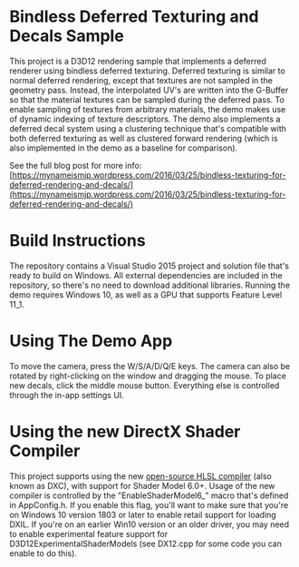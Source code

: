 # Bindless Deferred Texturing and Decals Sample

This project is a D3D12 rendering sample that implements a deferred renderer using bindless deferred texturing. Deferred texturing is similar to normal deferred rendering, except that textures are not sampled in the geometry pass. Instead, the interpolated UV's are written into the G-Buffer so that the material textures can be sampled during the deferred pass. To enable sampling of textures from arbitrary materials, the demo makes use of dynamic indexing of texture descriptors. The demo also implements a deferred decal system using a clustering technique that's compatible with both deferred texturing as well as clustered forward rendering (which is also implemented in the demo as a baseline for comparison).

See the full blog post for more info: [https://mynameismjp.wordpress.com/2016/03/25/bindless-texturing-for-deferred-rendering-and-decals/](https://mynameismjp.wordpress.com/2016/03/25/bindless-texturing-for-deferred-rendering-and-decals/)

# Build Instructions

The repository contains a Visual Studio 2015 project and solution file that's ready to build on Windows. All external dependencies are included in the repository, so there's no need to download additional libraries. Running the demo requires Windows 10, as well as a GPU that supports Feature Level 11_1.

# Using The Demo App

To move the camera, press the W/S/A/D/Q/E keys. The camera can also be rotated by right-clicking on the window and dragging the mouse. To place new decals, click the middle mouse button. Everything else is controlled through the in-app settings UI.

# Using the new DirectX Shader Compiler

This project supports using the new [open-source HLSL compiler](https://github.com/Microsoft/DirectXShaderCompiler) (also known as DXC), with support for Shader Model 6.0+. Usage of the new compiler is controlled by the "EnableShaderModel6_" macro that's defined in AppConfig.h. If you enable this flag, you'll want to make sure that you're on Windows 10 version 1803 or later to enable retail support for loading DXIL. If you're on an earlier Win10 version or an older driver, you may need to enable experimental feature support for D3D12ExperimentalShaderModels (see DX12.cpp for some code you can enable to do this).

